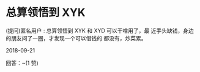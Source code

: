 # 总算领悟到 XYK

(提问)匿名用户 : 总算领悟到 XYK 和 XYD 可以干啥用了，最 近手头缺钱，身边的朋友问了一圈，才发现一个可以借钱的 都没有，炒菜累。

2018-09-21

回答：~(1 赞)